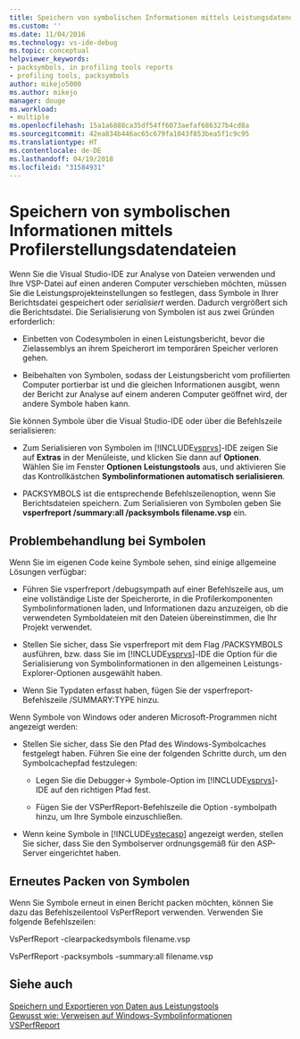 ```yaml
---
title: Speichern von symbolischen Informationen mittels Leistungsdatendateien | Microsoft-Dokumentation
ms.custom: ''
ms.date: 11/04/2016
ms.technology: vs-ide-debug
ms.topic: conceptual
helpviewer_keywords:
- packsymbols, in profiling tools reports
- profiling tools, packsymbols
author: mikejo5000
ms.author: mikejo
manager: douge
ms.workload:
- multiple
ms.openlocfilehash: 15a1a6888ca35df54ff6073aefaf686327b4cd8a
ms.sourcegitcommit: 42ea834b446ac65c679fa1043f853bea5f1c9c95
ms.translationtype: HT
ms.contentlocale: de-DE
ms.lasthandoff: 04/19/2018
ms.locfileid: "31584931"
---
```

# <a name="saving-symbol-information-with-performance-data-files"></a>Speichern von symbolischen Informationen mittels Profilerstellungsdatendateien

Wenn Sie die Visual Studio-IDE zur Analyse von Dateien verwenden und Ihre VSP-Datei auf einen anderen Computer verschieben möchten, müssen Sie die Leistungsprojekteinstellungen so festlegen, dass Symbole in Ihrer Berichtsdatei gespeichert oder *serialisiert* werden. Dadurch vergrößert sich die Berichtsdatei. Die Serialisierung von Symbolen ist aus zwei Gründen erforderlich:

- Einbetten von Codesymbolen in einen Leistungsbericht, bevor die Zielassemblys an ihrem Speicherort im temporären Speicher verloren gehen.

- Beibehalten von Symbolen, sodass der Leistungsbericht vom profilierten Computer portierbar ist und die gleichen Informationen ausgibt, wenn der Bericht zur Analyse auf einem anderen Computer geöffnet wird, der andere Symbole haben kann.

Sie können Symbole über die Visual Studio-IDE oder über die Befehlszeile serialisieren:

- Zum Serialisieren von Symbolen im [!INCLUDE[vsprvs](../code-quality/includes/vsprvs_md.md)]-IDE zeigen Sie auf **Extras** in der Menüleiste, und klicken Sie dann auf **Optionen**. Wählen Sie im Fenster **Optionen** **Leistungstools** aus, und aktivieren Sie das Kontrollkästchen **Symbolinformationen automatisch serialisieren**.

- PACKSYMBOLS ist die entsprechende Befehlszeilenoption, wenn Sie Berichtsdateien speichern. Zum Serialisieren von Symbolen geben Sie **vsperfreport /summary:all /packsymbols filename.vsp** ein.

## <a name="troubleshooting-symbol-problems"></a>Problembehandlung bei Symbolen

Wenn Sie im eigenen Code keine Symbole sehen, sind einige allgemeine Lösungen verfügbar:

- Führen Sie vsperfreport /debugsympath auf einer Befehlszeile aus, um eine vollständige Liste der Speicherorte, in die Profilerkomponenten Symbolinformationen laden, und Informationen dazu anzuzeigen, ob die verwendeten Symboldateien mit den Dateien übereinstimmen, die Ihr Projekt verwendet.

- Stellen Sie sicher, dass Sie vsperfreport mit dem Flag /PACKSYMBOLS ausführen, bzw. dass Sie im [!INCLUDE[vsprvs](../code-quality/includes/vsprvs_md.md)]-IDE die Option für die Serialisierung von Symbolinformationen in den allgemeinen Leistungs-Explorer-Optionen ausgewählt haben.

- Wenn Sie Typdaten erfasst haben, fügen Sie der vsperfreport-Befehlszeile /SUMMARY:TYPE hinzu.

 Wenn Symbole von Windows oder anderen Microsoft-Programmen nicht angezeigt werden:

- Stellen Sie sicher, dass Sie den Pfad des Windows-Symbolcaches festgelegt haben. Führen Sie eine der folgenden Schritte durch, um den Symbolcachepfad festzulegen:

  - Legen Sie die Debugger-> Symbole-Option im [!INCLUDE[vsprvs](../code-quality/includes/vsprvs_md.md)]-IDE auf den richtigen Pfad fest.

  - Fügen Sie der VSPerfReport-Befehlszeile die Option -symbolpath hinzu, um Ihre Symbole einzuschließen.

- Wenn keine Symbole in [!INCLUDE[vstecasp](../code-quality/includes/vstecasp_md.md)] angezeigt werden, stellen Sie sicher, dass Sie den Symbolserver ordnungsgemäß für den ASP-Server eingerichtet haben.

## <a name="repacking-symbols"></a>Erneutes Packen von Symbolen

Wenn Sie Symbole erneut in einen Bericht packen möchten, können Sie dazu das Befehlszeilentool VsPerfReport verwenden. Verwenden Sie folgende Befehlszeilen:

VsPerfReport -clearpackedsymbols filename.vsp

VsPerfReport -packsymbols -summary:all filename.vsp

## <a name="see-also"></a>Siehe auch

[Speichern und Exportieren von Daten aus Leistungstools](../profiling/saving-and-exporting-performance-tools-data.md)  
[Gewusst wie: Verweisen auf Windows-Symbolinformationen](../profiling/how-to-reference-windows-symbol-information.md)  
[VSPerfReport](../profiling/vsperfreport.md)